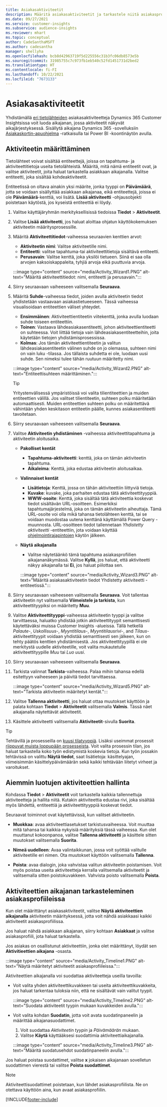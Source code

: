 ```yaml
---
title: Asiakasaktiviteetit
description: Määritä asiakasaktiviteetit ja tarkastele niitä asiakasprofiilien aikajanalla.
ms.date: 09/27/2021
ms.service: customer-insights
ms.subservice: audience-insights
ms.reviewer: mhart
ms.topic: conceptual
author: CadeSanthaMSFT
ms.author: cadesantha
manager: shellyha
ms.openlocfilehash: bcb8d42963719f5d225556c31b3fc06db8573e5b
ms.sourcegitcommit: 31985755c7c973fb1eb540c52fd1451731d2bed2
ms.translationtype: HT
ms.contentlocale: fi-FI
ms.lasthandoff: 10/22/2021
ms.locfileid: "7673133"
---
```

# <a name="customer-activities"></a>Asiakasaktiviteetit

Yhdistämällä [eri tietolähteiden](data-sources.md) asiakasaktiviteetteja Dynamics 365 Customer Insightsissa voit luoda aikajanan, jossa aktiviteetit näkyvät aikajärjestyksessä. Sisällytä aikajana Dynamics 365 -sovelluksiin [Asiakaskortin-apuohjelma](customer-card-add-in.md) -ratkaisulla tai Power BI -koontinäytön avulla.

## <a name="define-an-activity"></a>Aktiviteetin määrittäminen

Tietolähteet voivat sisältää entiteettejä, joissa on tapahtuma- ja aktiviteettitietoja useita tietolähteistä. Määritä, mitä nämä entiteetit ovat, ja valitse aktiviteetit, joita haluat tarkastella asiakkaan aikajanalla. Valitse entiteetti, joka sisältää kohdeaktiviteetit.

Entiteetissä on oltava ainakin yksi määrite, jonka tyyppi on **Päivämäärä**, jotta se voidaan sisällyttää asiakkaan aikajanaa, eikä entiteettejä, joissa ei ole **Päivämäärä**-kenttiä, voi lisätä. **Lisää aktiviteetti** -ohjausobjekti poistetaan käytöstä, jos kyseistä entiteettiä ei löydy.

1. Valitse käyttäjäryhmän merkityksellisissä tiedoissa **Tiedot** > **Aktiviteetit**.

1. Valitse **Lisää aktiviteetti**, jos haluat aloittaa ohjatun käyttökokemuksen aktiviteetin määritysprosessille.

1. Määritä **Aktiviteettitiedot**-vaiheessa seuraavien kenttien arvot:

   - **Aktiviteetin nimi**: Valitse aktiviteetille nimi.
   - **Entiteetti**: valitse tapahtuma-tai aktiviteettitietoja sisältävä entiteetti.
   - **Perusavain**: Valitse kenttä, joka yksilöi tietueen. Siinä ei saa olla arvojen kaksoiskappaleita, tyhjiä arvoja eikä puuttuvia arvoja.

   :::image type="content" source="media/Activity_Wizard1.PNG" alt-text="Määritä aktiviteettitiedot: nimi, entiteetti ja perusavain.":::

1. Siirry seuraavaan vaiheeseen valitsemalla **Seuraava**.

1. Määritä **Suhde**-vaiheessa tiedot, joiden avulla aktiviteetin tiedot yhdistetään vastaavaan asiakastietueeseen. Tässä vaiheessa visualisoidaan entiteettien väliset yhteydet.  

   - **Ensimmäinen**: Aktiviteettientiteetin viitekenttä, jonka avulla luodaan suhde toiseen entiteettiin.
   - **Toinen**: Vastaava lähdeasiakasentiteetti, johon aktiviteettientiteetti on suhteessa. Voit liittää tietoja vain lähdeasiakasentiteetteihin, joita käytetään tietojen yhdistämisprosessissa.
   - **Kolmas**: Jos tämän aktiviteettientiteetin ja valitun lähdeasiakasentiteetin välinen suhde on jo olemassa, suhteen nimi on vain luku -tilassa. Jos tällaista suhdetta ei ole, luodaan uusi suhde. Sen nimeksi tulee tähän ruutuun määritetty nimi.

   :::image type="content" source="media/Activity_Wizard2.PNG" alt-text="Entiteettisuhteen määrittäminen.":::

   > [!TIP]
   > Yritystenvälisessä ympäristöissä voi valita tilientiteettien ja muiden entiteettien välillä. Jos valitset tilientiteetin, suhteen polku määritetään automaattisesti. Muiden entiteettien suhteen polku on määritettävä vähintään yhden keskitason entiteetin päälle, kunnes asiakasentiteetti tavoitetaan.

1. Siirry seuraavaan vaiheeseen valitsemalla **Seuraava**. 

1. Valitse **Aktiviteetin yhdistäminen** -vaiheessa aktiviteettitapahtuma ja aktiviteetin aloitusaika. 
   - **Pakolliset kentät**
      - **Tapahtuma-aktiviteetti**: kenttä, joka on tämän aktiviteetin tapahtuma.
      - **Aikaleima**: Kenttä, joka edustaa aktiviteetin aloitusaikaa.

   - **Valinnaiset kentät**
      - **Lisätietoja**: Kenttä, jossa on tähän aktiviteettiin liittyviä tietoja.
      - **Kuvake**: kuvake, joka parhaiten edustaa tätä aktiviteettityyppiä.
      - **WWW-osoite**: Kenttä, joka sisältää tätä aktiviteettia koskevat tiedot sisältävän URL-osoitteen. Esimerkiksi tapahtumajärjestelmä, joka on tämän aktiviteetin aiheuttaja. Tämä URL-osoite voi olla mikä tahansa tietolähteen kenttä, tai se voidaan muodostaa uutena kenttänä käyttämällä Power Query -muunnosta. URL-osoitteen tiedot tallennetaan *Yhdistetty aktiviteetti* -entiteettiin, jota voidaan käyttää [ohjelmointirajapintojen](apis.md) käytön jälkeen.

   - **Näytä aikajanalla**
      - Valitse näytetäänkö tämä tapahtuma asiakasprofiilien aikajananäkymässä. Valitse **Kyllä**, jos haluat, että aktiviteetti näkyy aikajanalla tai **Ei**, jos haluat piilottaa sen.

      :::image type="content" source="media/Activity_Wizard3.PNG" alt-text="Määritä asiakasaktiviteetin tiedot Yhdistetty aktiviteetti -entiteetissä.":::

1. Siirry seuraavaan vaiheeseen valitsemalla **Seuraava**. Voit tallentaa aktiviteetin nyt valitsemalla **Viimeistele ja tarkista**, kun aktiviteettityypiksi on määritetty **Muu**. 

1. Valitse **Aktiviteettityyppi**-vaiheessa aktiviteetin tyyppi ja valitse tarvittaessa, haluatko yhdistää jotkin aktiviteettityypit semanttisesti käytettäväksi muissa Customer Insights -alueissa. Tällä hetkellä *Palaute*-, *Uskollisuus*-, *Myyntitilaus*-, *Myyntitilausrivi*-, and *Tilaus*-aktiviteettityypit voidaan yhdistää semanttisesti sen jälkeen, kun on tehty päätös kenttien yhdistämisestä. Jos aktiviteettityypillä ei ole merkitystä uudelle aktiviteetille, voit valita mukautetulle aktiviteettityypille *Muu* tai *Luo uusi*.

1. Siirry seuraavaan vaiheeseen valitsemalla **Seuraava**. 

1. Tarkista valinnat **Tarkista**-vaiheessa. Palaa mihin tahansa edellä esitettyyn vaiheeseen ja päivitä tiedot tarvittaessa.

   :::image type="content" source="media/Activity_Wizard5.PNG" alt-text="Tarkista aktiviteetin määritetyt kentät.":::
   
1. Valitse **Tallenna aktiviteetti**, jos haluat ottaa muutokset käyttöön ja palata kohtaan **Tiedot** > **Aktiviteetit** valitsemalla **Valmis**. Tässä näet aikajanalla näytettävät aktiviteetit. 

1. Käsittele aktiviteetti valitsemalla **Aktiviteetit**-sivulla **Suorita**. 

> [!TIP]
> Tehtävillä ja prosesseilla on [kuusi tilatyyppiä](system.md#status-types). Lisäksi useimmat prosessit [riippuvat muista loppupään prosesseista](system.md#refresh-policies). Voit valita prosessin tilan, jos haluat tarkastella koko työn edistymistä koskevia tietoja. Kun työn jossakin tehtävissä on valittu **Näytä tiedot**, saat lisätietoja: käsittelyajan, viimeisimmän käsittelypäivämäärän sekä kaikki tehtävään liitetyt virheet ja varoitukset.


## <a name="manage-existing-activities"></a>Aiemmin luotujen aktiviteettien hallinta

Kohdassa **Tiedot** > **Aktiviteetit** voit tarkastella kaikkia tallennettuja aktiviteetteja ja hallita niitä. Kutakin aktiviteettia edustaa rivi, joka sisältää myös lähdettä, entiteettiä ja aktiviteettityyppiä koskevat tiedot.

Seuraavat toiminnot ovat käytettävissä, kun valitset aktiviteetin. 

- **Muokkaa**: avaa aktiviteettiasetukset tarkistusvaiheessa. Voit muuttaa mitä tahansa tai kaikkia nykyisiä määrityksiä tässä vaiheessa. Kun olet muuttanut kokoonpanoa, valitse **Tallenna aktiviteetti** ja käsittele sitten muutokset valitsemalla **Suorita**.

- **Nimeä uudelleen**: Avaa valintaikkunan, jossa voit syöttää valitulle aktiviteetille eri nimen. Ota muutokset käyttöön valitsemalla **Tallenna**.

- **Poista**: avaa dialogin, joka vahvistaa valitun aktiviteetin poistamisen. Voit myös poistaa useita aktiviteetteja kerralla valitsemalla aktiviteetit ja valitsemalla sitten poistokuvakkeen. Vahvista poisto valitsemalla **Poista**.

## <a name="view-activity-timelines-on-customer-profiles"></a>Aktiviteettien aikajanan tarkasteleminen asiakasprofiileissa

Kun olet määrittänyt asiakasaktiviteetit, valitse **Näytä aktiviteettien aikajanalla** aktiviteetin määrityksessä, jotta voit nähdä asiakkaasi kaikki aktiviteetit asiakasprofiilissa.

Jos haluat nähdä asiakkaan aikajanan, siirry kohtaan **Asiakkaat** ja valitse asiakasprofiili, jota haluat tarkastella.

Jos asiakas on osallistunut aktiviteettiin, jonka olet määrittänyt, löydät sen **Aktivitieettien aikajana** -osasta.

:::image type="content" source="media/Activity_Timeline1.PNG" alt-text="Näytä määritetyt aktiviteetit asiakasprofiileissa.":::

Aktiviteettien aikajanalla voi suodattaa aktiviteetteja useilla tavoilla:

- Voit valita yhden aktiviteettikuvakkeen tai useita aktiviteettikuvakkeita, jos haluat tarkentaa tuloksia niin, että ne sisältävät vain valitut tyypit.

  :::image type="content" source="media/Activity_Timeline2.PNG" alt-text="Suodata aktiviteetit tyypin mukaan kuvakkeiden avulla.":::

- Voit valita kohdan **Suodatin**, jotta voit avata suodatinpaneelin ja määrittää aikajanasuodattimet.

   1. Voit suodattaa *Aktiviteetin tyypin* ja *Päivämäärän* mukaan.
   1. Valitse **Käytä** käyttääksesi suodattimia aktiviteettiaikajanalla.

   :::image type="content" source="media/Activity_Timeline3.PNG" alt-text="Määritä suodatusehdot suodatinpaneelin avulla.":::

Jos haluat poistaa suodattimet, valitse **x** jokaisen aikajanaan sovelletun suodattimen vierestä tai valitse **Poista suodattimet**.


> [!NOTE]
> Aktiviteettisuodattimet poistetaan, kun lähdet asiakasprofiilista. Ne on otettava käyttöön aina, kun avaat asiakasprofiilin.

[!INCLUDE[footer-include](../includes/footer-banner.md)]
